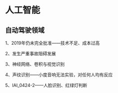 # 人工智能

## 自动驾驶领域

1、2019年仍未完全批准——技术不足、成本过高

2、发生严重事故阻碍发展

3、神经网络、卷积与视觉识别

4、声纹识别——小度音响无法实验，对任何人均有反应

5、IAI_0424-2——人脸识别、红绿灯判断